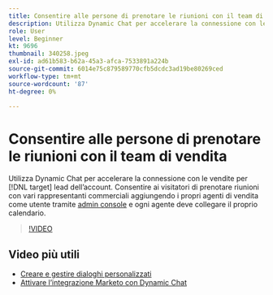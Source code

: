 ```yaml
---
title: Consentire alle persone di prenotare le riunioni con il team di vendita
description: Utilizza Dynamic Chat per accelerare la connessione con le vendite per [!DNL target] lead dell’account.
role: User
level: Beginner
kt: 9696
thumbnail: 340258.jpeg
exl-id: ad61b583-b62a-45a3-afca-7533891a224b
source-git-commit: 6014e75c879589770cfb5dcdc3ad19be80269ced
workflow-type: tm+mt
source-wordcount: '87'
ht-degree: 0%

---
```


# Consentire alle persone di prenotare le riunioni con il team di vendita

Utilizza Dynamic Chat per accelerare la connessione con le vendite per [!DNL target] lead dell’account. Consentire ai visitatori di prenotare riunioni con vari rappresentanti commerciali aggiungendo i propri agenti di vendita come utente tramite [admin console](https://adminconsole.adobe.com/) e ogni agente deve collegare il proprio calendario.

>[!VIDEO](https://video.tv.adobe.com/v/340258/?quality=12&learn=on)

## Video più utili

* [Creare e gestire dialoghi personalizzati](dialogue-management.md)
* [Attivare l’integrazione Marketo con Dynamic Chat](marketo-integration.md)
